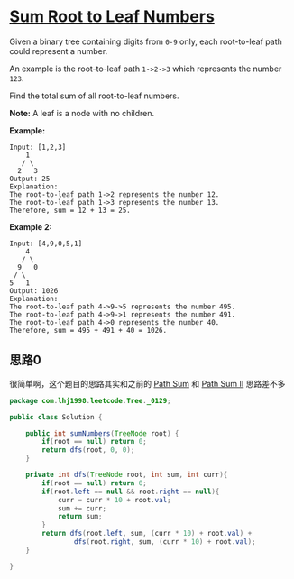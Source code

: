 # [Sum Root to Leaf Numbers](https://leetcode.com/problems/sum-root-to-leaf-numbers/)

Given a binary tree containing digits from `0-9` only, each root-to-leaf path could represent a number.

An example is the root-to-leaf path `1->2->3` which represents the number `123`.

Find the total sum of all root-to-leaf numbers.

**Note:** A leaf is a node with no children.

**Example:**

```
Input: [1,2,3]
    1
   / \
  2   3
Output: 25
Explanation:
The root-to-leaf path 1->2 represents the number 12.
The root-to-leaf path 1->3 represents the number 13.
Therefore, sum = 12 + 13 = 25.
```

**Example 2:**

```
Input: [4,9,0,5,1]
    4
   / \
  9   0
 / \
5   1
Output: 1026
Explanation:
The root-to-leaf path 4->9->5 represents the number 495.
The root-to-leaf path 4->9->1 represents the number 491.
The root-to-leaf path 4->0 represents the number 40.
Therefore, sum = 495 + 491 + 40 = 1026.
```

## 思路0

很简单啊，这个题目的思路其实和之前的 [Path Sum](../0112/README.md) 和 [Path Sum II](../0113/README.md) 思路差不多

```java
package com.lhj1998.leetcode.Tree._0129;

public class Solution {

    public int sumNumbers(TreeNode root) {
        if(root == null) return 0;
        return dfs(root, 0, 0);
    }

    private int dfs(TreeNode root, int sum, int curr){
        if(root == null) return 0;
        if(root.left == null && root.right == null){
            curr = curr * 10 + root.val;
            sum += curr;
            return sum;
        }
        return dfs(root.left, sum, (curr * 10) + root.val) +
                dfs(root.right, sum, (curr * 10) + root.val);
    }

}

```

